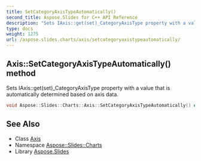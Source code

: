 ```yaml
---
title: SetCategoryAxisTypeAutomatically()
second_title: Aspose.Slides for C++ API Reference
description: "Sets IAxis::get(set)_CategoryAxisType property with a value that is automatically determined based on axis data."
type: docs
weight: 1275
url: /aspose.slides.charts/axis/setcategoryaxistypeautomatically/
---
```

## Axis::SetCategoryAxisTypeAutomatically() method


Sets IAxis::get(set)_CategoryAxisType property with a value that is automatically determined based on axis data.

```cpp
void Aspose::Slides::Charts::Axis::SetCategoryAxisTypeAutomatically() override
```

## See Also

* Class [Axis](../)
* Namespace [Aspose::Slides::Charts](../../)
* Library [Aspose.Slides](../../../)
